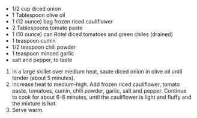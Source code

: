 * 1/2 cup diced onion
* 1 Tablespoon olive oil
* 1 (12 ounce) bag frozen riced cauliflower
* 2 Tablespoons tomato paste
* 1 (10 ounce) can Rotel diced tomatoes and green chiles (drained)
* 1 teaspoon cumin
* 1/2 teaspoon chili powder
* 1 teaspoon minced garlic
* salt and pepper, to taste

1. In a large skillet over medium heat, saute diced onion in olive oil until tender (about 5 minutes).
1. Increase heat to medium-high. Add frozen riced cauliflower, tomato paste, tomatoes, cumin, chili powder, garlic, salt and pepper. Continue to cook for about 6-8 minutes, until the cauliflower is light and fluffy and the mixture is hot.
1. Serve warm.
